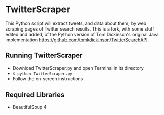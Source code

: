 # TwitterScraper
This Python script will extract tweets, and data about them, by web scraping pages of Twitter search results. This is a fork, with some stuff edited and added, of the Python version of Tom Dickinson's original Java implementation https://github.com/tomkdickinson/TwitterSearchAPI.

## Running TwitterScraper

- Download TwitterScraper.py and open Terminal in its directory
- ```$ python TwitterScraper.py```
- Follow the on-screen instructions

## Required Libraries
* BeautifulSoup 4
